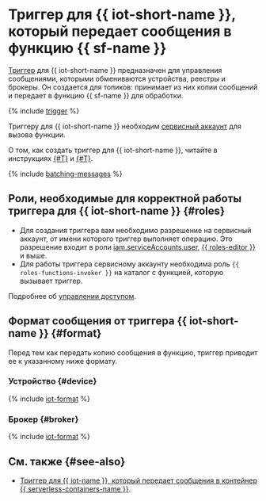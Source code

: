 # Триггер для {{ iot-short-name }}, который передает сообщения в функцию {{ sf-name }}

[Триггер](../trigger/) для {{ iot-short-name }} предназначен для управления сообщениями, которыми обмениваются устройства, реестры и брокеры. Он создается для топиков: принимает из них копии сообщений и передает в функцию {{ sf-name }} для обработки.

{% include [trigger](../../../_includes/iot-core/trigger.md) %}
 
Триггеру для {{ iot-short-name }} необходим [сервисный аккаунт](../../../iam/concepts/users/service-accounts.md) для вызова функции. 

О том, как создать триггер для {{ iot-short-name }}, читайте в инструкциях [{#T}](../../operations/trigger/iot-core-trigger-create.md) и [{#T}](../../operations/trigger/iot-core-trigger-broker-create.md).

{% include [batching-messages](../../../_includes/functions/batching-messages.md) %}

## Роли, необходимые для корректной работы триггера для {{ iot-short-name }} {#roles}

* Для создания триггера вам необходимо разрешение на сервисный аккаунт, от имени которого триггер выполняет операцию. Это разрешение входит в роли [iam.serviceAccounts.user](../../../iam/concepts/access-control/roles.md#sa-user), [{{ roles-editor }}](../../../iam/concepts/access-control/roles.md#editor) и выше.
* Для работы триггера сервисному аккаунту необходима роль `{{ roles-functions-invoker }}` на каталог с функцией, которую вызывает триггер.

Подробнее об [управлении доступом](../../security/index.md).

## Формат сообщения от триггера {{ iot-short-name }} {#format}

Перед тем как передать копию сообщения в функцию, триггер приводит ее к указанному ниже формату.

### Устройство {#device}

{% include [iot-format](../../../_includes/functions/iot-format.md) %}

### Брокер {#broker}

{% include [iot-format](../../../_includes/functions/iot-format-broker.md) %}

## См. также {#see-also}

* [Триггер для {{ iot-name }}, который передает сообщения в контейнер {{ serverless-containers-name }}](../../../serverless-containers/concepts/trigger/iot-core-trigger.md).